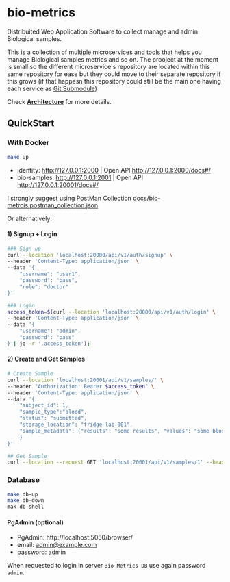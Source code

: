 bio-metrics
===========

Distribuited Web Application Software to collect manage and admin Biological samples.

This is a collection of multiple microservices and tools that helps you manage Biological samples metrics and so on.
The prooject at the moment is small so the different microservice's repository are located within this same repository for ease 
but they could move to their separate repository if this grows (if that happesn this repository could still be the main one having each service as [Git Submodule](https://git-scm.com/book/en/v2/Git-Tools-Submodules))

Check **[Architecture](./docs/Architecture.MD)** for more details.


QuickStart
----------

### With Docker

```bash
make up
```

* identity:  http://127.0.0.1:2000 | Open API  http://127.0.0.1:2000/docs#/
* bio-samples: http://127.0.0.1:2001 | Open API http://127.0.0.1:20001/docs#/

I strongly suggest using PostMan Collection [docs/bio-metrcis.postman_collection.json](./docs/bio-metrcis.postman_collection.json)

Or alternatively:

#### 1) Signup + Login

```bash
### Sign up
curl --location 'localhost:20000/api/v1/auth/signup' \
--header 'Content-Type: application/json' \
--data '{
    "username": "user1",
    "password": "pass",
    "role": "doctor"
}'

### Login
access_token=$(curl --location 'localhost:20000/api/v1/auth/login' \
--header 'Content-Type: application/json' \
--data '{
    "username": "admin",
    "password": "pass"
}'| jq -r '.access_token');


```

#### 2) Create and Get Samples

```bash
# Create Sample
curl --location 'localhost:20001/api/v1/samples/' \
--header "Authorization: Bearer $access_token" \
--header 'Content-Type: application/json' \
--data '{
    "subject_id": 1,
    "sample_type":"blood",
    "status": "submitted",
    "storage_location": "fridge-lab-001",
    "sample_metadata": {"results": "some results", "values": "some blood values"
    }
}'

## Get Sample
curl --location --request GET 'localhost:20001/api/v1/samples/1' --header "Authorization: Bearer $access_token"

```


### Database

```bash
make db-up
make db-down
mak db-shell
```

#### PgAdmin (optional)


* PgAdmin: http://localhost:5050/browser/
* email:  admin@example.com
* password: admin

When requested to login in server `Bio Metrics DB` use again password `admin`.